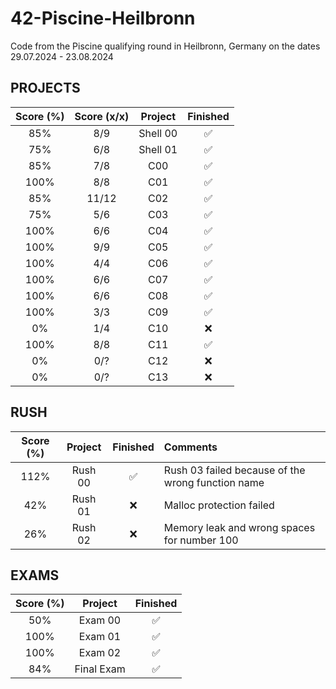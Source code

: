# 42-Piscine-Heilbronn
Code from the Piscine qualifying round in Heilbronn, Germany on the dates 29.07.2024 - 23.08.2024

## PROJECTS

| Score (%) | Score (x/x) | Project  | Finished |
| :---:     | :---:       | :---:    | :---:    |
| 85%       | 8/9         | Shell 00 | ✅       |
| 75%       | 6/8         | Shell 01 | ✅       |
| 85%       | 7/8         | C00      | ✅       |
| 100%      | 8/8         | C01      | ✅       |
| 85%       | 11/12       | C02      | ✅       |
| 75%       | 5/6         | C03      | ✅       |
| 100%      | 6/6         | C04      | ✅       |
| 100%      | 9/9         | C05      | ✅       |
| 100%      | 4/4         | C06      | ✅       |
| 100%      | 6/6         | C07      | ✅       |
| 100%      | 6/6         | C08      | ✅       |
| 100%      | 3/3         | C09      | ✅       |
| 0%        | 1/4         | C10      | ❌       |
| 100%      | 8/8         | C11      | ✅       |
| 0%        | 0/?         | C12      | ❌       |
| 0%        | 0/?         | C13      | ❌       |

## RUSH

| Score (%) | Project | Finished | Comments                                          |
| :---:     | :---:   | :---:    | :---                                              |
| 112%      | Rush 00 | ✅       | Rush 03 failed because of the wrong function name |
| 42%       | Rush 01 | ❌       | Malloc protection failed                          |
| 26%       | Rush 02 | ❌       | Memory leak and wrong spaces for number 100       |

## EXAMS 

| Score (%) | Project    | Finished |
| :---:     | :---:      | :---:    |
| 50%       | Exam 00    | ✅       |
| 100%      | Exam 01    | ✅       |
| 100%      | Exam 02    | ✅       |
| 84%       | Final Exam | ✅       |
